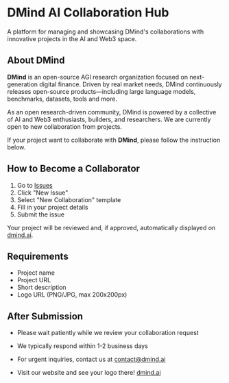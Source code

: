 # DMind AI Collaboration Hub

A platform for managing and showcasing DMind's collaborations with innovative projects in the AI and Web3 space.

## About DMind

**DMind** is an open-source AGI research organization focused on next-generation digital finance. Driven by real market needs, DMind continuously releases open-source products—including large language models, benchmarks, datasets, tools and more.

As an open research-driven community, DMind is powered by a collective of AI and Web3 enthusiasts, builders, and researchers. We are currently open to new collaboration from projects.

If your project want to collaborate with **DMind**, please follow the instruction below.

## How to Become a Collaborator

1. Go to [Issues](https://github.com/dmind-ai/DMind-AI-Collaboration-Hub/issues)
2. Click "New Issue"
3. Select "New Collaboration" template
4. Fill in your project details
5. Submit the issue

Your project will be reviewed and, if approved, automatically displayed on [dmind.ai](https://dmind.ai).

## Requirements
- Project name
- Project URL
- Short description
- Logo URL (PNG/JPG, max 200x200px)


## After Submission
- Please wait patiently while we review your collaboration request
- We typically respond within 1-2 business days
- For urgent inquiries, contact us at [contact@dmind.ai](mailto:contact@dmind.ai)


- Visit our website and see your logo there! [dmind.ai](https://dmind.ai)
